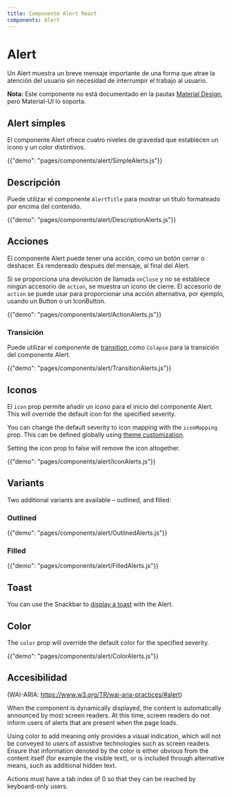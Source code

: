 ```yaml
---
title: Componente Alert React
components: Alert
---
```


# Alert

<p class="description">Un Alert muestra un breve mensaje importante de una forma que atrae la atención del usuario sin necesidad de interrumpir el trabajo al usuario.</p>

**Nota:** Este componente no está documentado en la pautas [Material Design](https://material.io/), pero Material-UI lo soporta.

## Alert simples

El componente Alert ofrece cuatro niveles de gravedad que establecen un icono y un color distintivos.

{{"demo": "pages/components/alert/SimpleAlerts.js"}}

## Descripción

Puede utilizar el componente `AlertTitle` para mostrar un título formateado por encima del contenido.

{{"demo": "pages/components/alert/DescriptionAlerts.js"}}

## Acciones

El componente Alert puede tener una acción, como un botón cerrar o deshacer. Es rendereado después del mensaje, al final del Alert.

Si se proporciona una devolución de llamada `onClose` y no se establece ningún accesorio de `action`, se muestra un icono de cierre. El accesorio de `action` se puede usar para proporcionar una acción alternativa, por ejemplo, usando un Button o un IconButton.

{{"demo": "pages/components/alert/ActionAlerts.js"}}

### Transición

Puede utilizar el componente de [ transition ](/components/transitions/) como `Colapse` para la transición del componente Alert.

{{"demo": "pages/components/alert/TransitionAlerts.js"}}

## Iconos

El `icon` prop permite añadir un icono para el inicio del componente Alert. This will override the default icon for the specified severity.

You can change the default severity to icon mapping with the `iconMapping` prop. This can be defined globally using [theme customization](/customization/globals/#default-props).

Setting the icon prop to false will remove the icon altogether.

{{"demo": "pages/components/alert/IconAlerts.js"}}

## Variants

Two additional variants are available – outlined, and filled:

### Outlined

{{"demo": "pages/components/alert/OutlinedAlerts.js"}}

### Filled

{{"demo": "pages/components/alert/FilledAlerts.js"}}

## Toast

You can use the Snackbar to [display a toast](/components/snackbars/#customized-snackbars) with the Alert.

## Color

The `color` prop will override the default color for the specified severity.

{{"demo": "pages/components/alert/ColorAlerts.js"}}

## Accesibilidad

(WAI-ARIA: https://www.w3.org/TR/wai-aria-practices/#alert)

When the component is dynamically displayed, the content is automatically announced by most screen readers. At this time, screen readers do not inform users of alerts that are present when the page loads.

Using color to add meaning only provides a visual indication, which will not be conveyed to users of assistive technologies such as screen readers. Ensure that information denoted by the color is either obvious from the content itself (for example the visible text), or is included through alternative means, such as additional hidden text.

Actions must have a tab index of 0 so that they can be reached by keyboard-only users.

